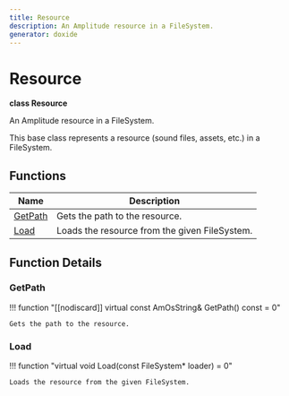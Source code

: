 ```yaml
---
title: Resource
description: An Amplitude resource in a FileSystem.
generator: doxide
---
```



# Resource

**class  Resource**


An Amplitude resource in a FileSystem.

This base class represents a resource (sound files, assets, etc.) in a FileSystem.
    


## Functions

| Name | Description |
| ---- | ----------- |
| [GetPath](#GetPath) | Gets the path to the resource.  |
| [Load](#Load) | Loads the resource from the given FileSystem.  |

## Function Details

### GetPath<a name="GetPath"></a>
!!! function "[[nodiscard]] virtual const AmOsString&amp; GetPath() const = 0"

    
    Gets the path to the resource.
             
    
    
    

### Load<a name="Load"></a>
!!! function "virtual void Load(const FileSystem&#42; loader) = 0"

    
    Loads the resource from the given FileSystem.
             
    
    
    

